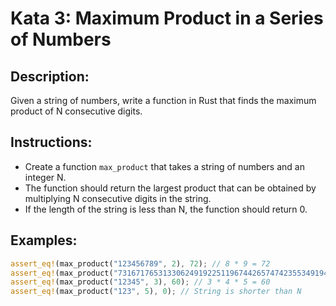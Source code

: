 # Kata 3: Maximum Product in a Series of Numbers

## Description:
Given a string of numbers, write a function in Rust that finds the maximum product of N consecutive digits.

## Instructions:
- Create a function `max_product` that takes a string of numbers and an integer N.
- The function should return the largest product that can be obtained by multiplying N consecutive digits in the string.
- If the length of the string is less than N, the function should return 0.

## Examples:
```rust
assert_eq!(max_product("123456789", 2), 72); // 8 * 9 = 72
assert_eq!(max_product("73167176531330624919225119674426574742355349194934", 6), 23520);
assert_eq!(max_product("12345", 3), 60); // 3 * 4 * 5 = 60
assert_eq!(max_product("123", 5), 0); // String is shorter than N
